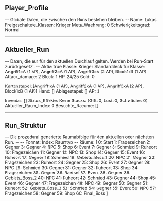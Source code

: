 <!-- Adventure.md - Single Source of Truth für den Spielzustand -->
<!-- Dieses Dokument wird von einem externen Skript gelesen und aktualisiert. -->

## Player_Profile
-- Globale Daten, die zwischen den Runs bestehen bleiben. --
Name: Lukas
Freigeschaltete_Klassen: Krieger
Meta_Waehrung: 0
Schwierigkeitsgrad: Normal

---

## Aktueller_Run
-- Daten, die nur für den aktuellen Durchlauf gelten. Werden bei Run-Start zurückgesetzt. --
Aktiv: true
Klasse: Krieger
Standarddeck für Klasse: Angriff1xA (1 AP), Angriff2xA (1 AP), Angriff3xA (2 AP), Block1xB (1 AP)
Attack_damage: 2
Block: 1
HP: 24/25
Gold: 0
 
Kartenstapel: [Angriff1xA (1 AP), Angriff2xA (1 AP), Angriff3xA (2 AP), Block1xB (1 AP)]
Hand: []
Ablagestapel: []
AP: 3

Inventar: []
Status_Effekte: Keine
Stacks: {Gift: 0, Lust: 0, Schwäche: 0}
Aktueller_Raum_Index: 0
Besuchte_Raeume: []

---

## Run_Struktur
-- Die prozedural generierte Raumabfolge für den aktuellen oder nächsten Run. --
-- Format: Index: Raumtyp --
Räume: [
0: Start
1: Fragezeichen
2: Gegner
3: Gegner
4: NPC
5: Shop
6: Event
7: Gegner
8: Schmied
9: Ruheort
10: Fragezeichen
11: Gegner
12: NPC
13: Shop
14: Gegner
15: Event
16: Ruheort
17: Gegner
18: Schmied
19: Gebiets_Boss_1
20: NPC
21: Gegner
22: Fragezeichen
23: Ruheort
24: Gegner
25: Shop
26: Event
27: Gegner
28: NPC
29: Schmied
30: Gegner
31: Gegner
32: Ruheort
33: Shop
34: Fragezeichen
35: Gegner
36: Raetsel
37: Event
38: Gegner
39: Gebiets_Boss_2
40: NPC
41: Ruheort
42: Schmied
43: Gegner
44: Shop
45: Event
46: Gegner
47: Fragezeichen
48: NPC
49: Gegner
50: Gegner
51: Ruheort
52: Gebiets_Boss_3
53: Schmied
54: Gegner
55: Event
56: NPC
57: Fragezeichen
58: Gegner
59: Shop
60: Final_Boss
]
